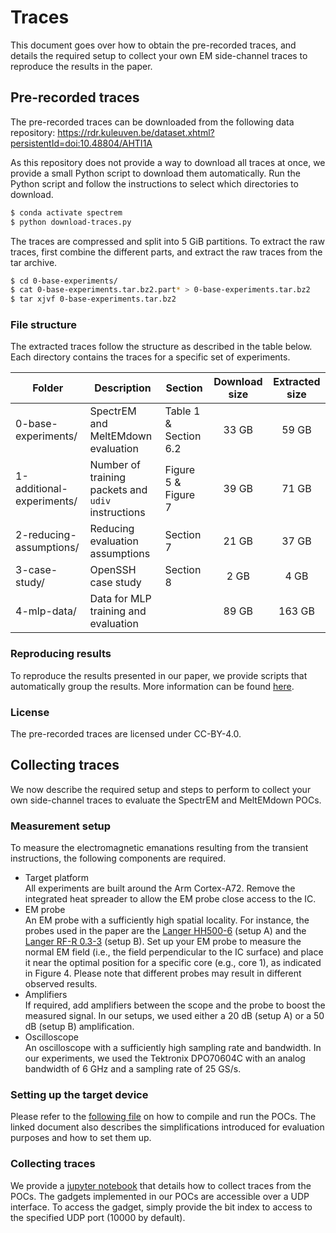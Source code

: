 # Traces

This document goes over how to obtain the pre-recorded traces, and details the required setup to collect your own EM side-channel traces to reproduce the results in the paper.


## Pre-recorded traces

The pre-recorded traces can be downloaded from the following data repository: https://rdr.kuleuven.be/dataset.xhtml?persistentId=doi:10.48804/AHTI1A

As this repository does not provide a way to download all traces at once, we provide a small Python script to download them automatically. Run the Python script and follow the instructions to select which directories to download.

```bash
$ conda activate spectrem
$ python download-traces.py
```

The traces are compressed and split into 5 GiB partitions. To extract the raw traces, first combine the different parts, and extract the raw traces from the tar archive.

```bash
$ cd 0-base-experiments/
$ cat 0-base-experiments.tar.bz2.part* > 0-base-experiments.tar.bz2
$ tar xjvf 0-base-experiments.tar.bz2
```

### File structure

The extracted traces follow the structure as described in the table below. Each directory contains the traces for a specific set of experiments.

Folder                    | Description                                         | Section                | Download size | Extracted size |
--------------------------|-----------------------------------------------------|------------------------|:-------------:|:--------------:|
0-base-experiments/       | SpectrEM and MeltEMdown evaluation                  | Table 1 & Section 6.2  | 33 GB         |  59 GB         |
1-additional-experiments/ | Number of training packets and `udiv` instructions  | Figure 5 & Figure 7    | 39 GB         |  71 GB         |
2-reducing-assumptions/   | Reducing evaluation assumptions                     | Section 7              | 21 GB         |  37 GB         |
3-case-study/             | OpenSSH case study                                  | Section 8              |  2 GB         |   4 GB         |
4-mlp-data/               | Data for MLP training and evaluation                |                        | 89 GB         | 163 GB         |


### Reproducing results

To reproduce the results presented in our paper, we provide scripts that automatically group the results. More information can be found [here](../scripts/readme.md).


### License

The pre-recorded traces are licensed under CC-BY-4.0.


## Collecting traces

We now describe the required setup and steps to perform to collect your own side-channel traces to evaluate the SpectrEM and MeltEMdown POCs.

### Measurement setup

To measure the electromagnetic emanations resulting from the transient instructions, the following components are required.


  * Target platform  
    All experiments are built around the Arm Cortex-A72. Remove the integrated heat spreader to allow the EM probe close access to the IC.
  * EM probe  
    An EM probe with a sufficiently high spatial locality. For instance, the probes used in the paper are the [Langer HH500-6](https://www.langer-emv.de/en/product/near-field-microprobes-icr-hh-h-field/26/icr-hh500-6-near-field-microprobe-2-mhz-to-6-ghz/108) (setup A) and the [Langer RF-R 0.3-3](https://www.langer-emv.de/en/product/rf-passive-30-mhz-up-to-3-ghz/35/rf-r-0-3-3-h-field-probe-mini-30-mhz-up-to-3-ghz/18) (setup B). Set up your EM probe to measure the normal EM field (i.e., the field perpendicular to the IC surface) and place it near the optimal position for a specific core (e.g., core 1), as indicated in Figure 4. Please note that different probes may result in different observed results.
  * Amplifiers  
    If required, add amplifiers between the scope and the probe to boost the measured signal. In our setups, we used either a 20 dB (setup A) or a 50 dB (setup B) amplification.
  * Oscilloscope  
    An oscilloscope with a sufficiently high sampling rate and bandwidth. In our experiments, we used the Tektronix DPO70604C with an analog bandwidth of 6 GHz and a sampling rate of 25 GS/s.

### Setting up the target device

Please refer to the [following file](../poc/readme.md) on how to compile and run the POCs. The linked document also describes the simplifications introduced for evaluation purposes and how to set them up.

### Collecting traces

We provide a [jupyter notebook](../scripts/collect/collect-traces.ipynb) that details how to collect traces from the POCs. 
The gadgets implemented in our POCs are accessible over a UDP interface. To access the gadget, simply provide the bit index to access to the specified UDP port (10000 by default).

